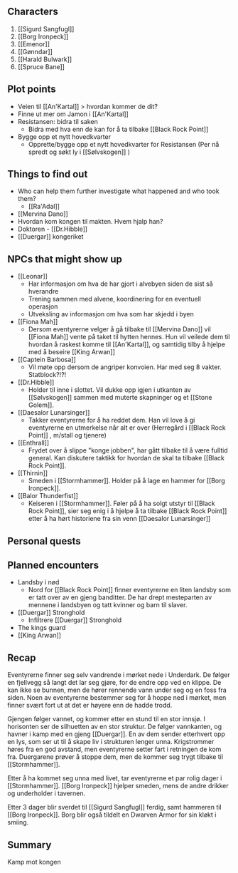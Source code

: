 ## Characters
1. [[Sigurd Sangfugl]] 
2. [[Borg Ironpeck]] 
3. [[Emenor]] 
4. [[Gønndar]] 
5. [[Harald Bulwark]] 
6. [[Spruce Bane]]

## Plot points
- Veien til [[An'Kartal]] > hvordan kommer de dit? 
- Finne ut mer om Jamon i [[An'Kartal]]
- Resistansen: bidra til saken
	- Bidra med hva enn de kan for å ta tilbake [[Black Rock Point]] 
- Bygge opp et nytt hovedkvarter
	- Opprette/bygge opp et nytt hovedkvarter for Resistansen (Per nå spredt og søkt ly i [[Sølvskogen]] )


## Things to find out
- Who can help them further investigate what happened and who took them?
  - [[Ra'Adal]] 
- [[Mervina Dano]]
- Hvordan kom kongen til makten. Hvem hjalp han?
- Doktoren - [[Dr.Hibble]] 
- [[Duergar]] kongeriket

## NPCs that might show up
- [[Leonar]]
	- Har informasjon om hva de har gjort i alvebyen siden de sist så hverandre
	- Trening sammen med alvene, koordinering for en eventuell operasjon
	- Utveksling av informasjon om hva som har skjedd i byen
- [[Fiona Mah]]
	- Dersom eventyrerne velger å gå tilbake til [[Mervina Dano]] vil [[Fiona Mah]] vente på taket til hytten hennes. Hun vil veilede dem til hvordan  å raskest komme til [[An'Kartal]], og samtidig tilby å hjelpe med å beseire [[King Arwan]] 
- [[Captein Barbosa]] 
	- Vil møte opp dersom de angriper konvoien. Har med seg 8 vakter. Statblock?!?!
- [[Dr.Hibble]] 
	- Holder til inne i slottet. Vil dukke opp igjen i utkanten av [[Sølvskogen]] sammen med muterte skapninger og et [[Stone Golem]].
- [[Daesalor Lunarsinger]] 
	- Takker eventyrerne for å ha reddet dem. Han vil love å gi eventyrerne en utmerkelse når alt er over (Herregård i [[Black Rock Point]] , m/stall og tjenere)
- [[Enthrall]] 
	- Frydet over å slippe "konge jobben", har gått tilbake til å være fulltid general. Kan diskutere taktikk for hvordan de skal ta tilbake [[Black Rock Point]].
- [[Thirnin]]  
	- Smeden i [[Stormhammer]]. Holder på å lage en hammer for [[Borg Ironpeck]].
- [[Balor Thunderfist]] 
	- Keiseren i [[Stormhammer]]. Føler på å ha solgt utstyr til [[Black Rock Point]], sier seg enig i å hjelpe å ta tilbake [[Black Rock Point]] etter å ha hørt historiene fra sin venn [[Daesalor Lunarsinger]] 
## Personal quests


## Planned encounters
- Landsby i nød
	- Nord for [[Black Rock Point]] finner eventyrerne en liten landsby som er tatt over av en gjeng banditter. De har drept mesteparten av mennene i landsbyen og tatt kvinner og barn til slaver.
- [[Duergar]] Stronghold
	- Infiltrere [[Duergar]] Stronghold
- The kings guard
- [[King Arwan]] 



## Recap 

 Eventyrerne finner seg selv vandrende i mørket nede i Underdark. De følger en fjellvegg så langt det lar seg gjøre, for de endre opp ved en klippe. De kan ikke se bunnen, men de hører rennende vann under seg og en foss fra siden. Noen av eventyrerne bestemmer seg for å hoppe ned i mørket, men finner svært fort ut at det er høyere enn de hadde trodd.

Gjengen følger vannet, og kommer etter en stund til en stor innsjø. I horisonten ser de silhuetten av en stor struktur. De følger vannkanten, og havner i kamp med en gjeng [[Duergar]]. En av dem sender etterhvert opp en lys, som ser ut til å skape liv i strukturen lenger unna. Krigstrommer høres fra en god avstand, men eventyrerne setter fart i retningen de kom fra. Duergarene prøver å stoppe dem, men de kommer seg trygt tilbake til [[Stormhammer]].

Etter å ha kommet seg unna med livet, tar eventyrerne et par rolig dager i [[Stormhammer]]. [[Borg Ironpeck]] hjelper smeden, mens de andre drikker og underholder i tavernen. 

Etter 3 dager blir sverdet til [[Sigurd Sangfugl]] ferdig, samt hammeren til [[Borg Ironpeck]]. Borg blir også tildelt en Dwarven Armor for sin kløkt i smiing. 

## Summary 

Kamp mot kongen 

